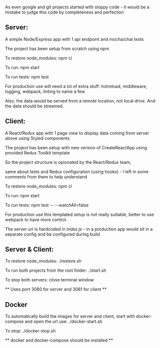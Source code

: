 As even google and git projects started with sloppy code - it would be a mistake to judge this code by completeness and perfection

## Server:


A simple Node/Express app with 1 api endpoint and mocha/chai tests

The project has been setup from scratch using npm

To restore node_modules: npm ci

To run: npm start

To run tests: npm test


For production use will need a lot of extra stuff: hotreload, middleware, logging, webpack, linting to name a few


Also, the data would be served from a remote location, not local drive. And the data should be streamed.


## Client:


A React/Redux app with 1 page view to display data coming from server above using Styled components

The project has been setup with new version of CreateReactApp using provided Redux Toolkit template


So the project structure is opionated by the React/Redux team,

same about tests and Redux configuration (using hooks) - I left in some comments from them to help understand



To restore node_modules: npm ci

To run: npm start

To run tests: npm test -- --watchAll=false


For production use this templated setup is not really suitable, better to use webpack to have more control.

The server url is hardcoded in index.js - in a production app would sit in a separate config and be configured during build

## Server & Client:

To restore node_modules: ./restore.sh

To run both projects from the root folder: ./start.sh

To stop both servers: close terminal window

** Uses port 3080 for server and 3081 for client **

## Docker

To automatically build the images for server and client, start with docker-compose and open the url
use: ./docker-start.sh

To stop: ./docker-stop.sh

** docker and docker-compose should be installed **

